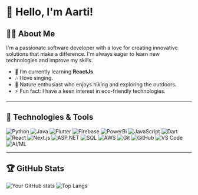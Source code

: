

# 👋 Hello, I'm Aarti!

## 👨‍💻 About Me

I'm a passionate software developer with a love for creating innovative solutions that make a difference. I'm always eager to learn new technologies and improve my skills.

- 🌱 I’m currently learning **ReactJs**
- 🎶 I love singing. 
- 🌳 Nature enthusiast who enjoys hiking and exploring the outdoors.
- ⚡ Fun fact: I have a keen interest in eco-friendly technologies.


---

## 🔧 Technologies & Tools
![Python](https://img.shields.io/badge/-Python-3776AB?style=flat&logo=python&logoColor=white)
![Java](https://img.shields.io/badge/-Java-007396?style=flat&logo=java&logoColor=white)
![Flutter](https://img.shields.io/badge/-Flutter-02569B?style=flat&logo=flutter&logoColor=white)
![Firebase](https://img.shields.io/badge/-Firebase-FFCA28?style=flat&logo=firebase&logoColor=white)
![PowerBi](https://img.shields.io/badge/-PowerBi-FFCA28?style=flat&logo=PowerBi&logoColor=white)
![JavaScript](https://img.shields.io/badge/-JavaScript-F7DF1E?style=flat&logo=javascript&logoColor=black)
![Dart](https://img.shields.io/badge/-Dart-0175C2?style=flat&logo=dart&logoColor=white)
![React](https://img.shields.io/badge/-React-61DAFB?style=flat&logo=react&logoColor=white)
![Next.js](https://img.shields.io/badge/-Next.js-000000?style=flat&logo=next.js&logoColor=white)
![ASP.NET](https://img.shields.io/badge/-ASP.NET-512BD4?style=flat&logo=dotnet&logoColor=white)
![SQL](https://img.shields.io/badge/-SQL-4479A1?style=flat&logo=postgresql&logoColor=white)
![AWS](https://img.shields.io/badge/-AWS-232F3E?style=flat&logo=amazon-aws&logoColor=white)
![Git](https://img.shields.io/badge/-Git-F05032?style=flat&logo=git&logoColor=white)
![GitHub](https://img.shields.io/badge/-GitHub-181717?style=flat&logo=github&logoColor=white)
![VS Code](https://img.shields.io/badge/-VS%20Code-007ACC?style=flat&logo=visual-studio-code&logoColor=white)
![AI/ML](https://img.shields.io/badge/-AI/ML-FF6F00?style=flat&logo=ai&logoColor=white)


---

## 🏆 GitHub Stats

![Your GitHub stats](https://github-readme-stats.vercel.app/api?username=AartiDevkar&show_icons=true&theme=radical)
![Top Langs](https://github-readme-stats.vercel.app/api/top-langs/?username=AartiDevkar&layout=compact&theme=radical)
